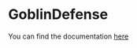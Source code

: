 # GoblinDefense
You can find the documentation [here](https://github.com/96georgezhou/GoblinDefense/wiki)
